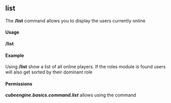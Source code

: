 ## list ##
The **/list** command allows you to display the users currently online

#### Usage ####
**/list**

#### Example ####
Using **/list** show a list of all online players.
If the roles module is found users will also get sorted by their dominant role

#### Permissions ####
***cubeengine.basics.command.list*** allows using the command

